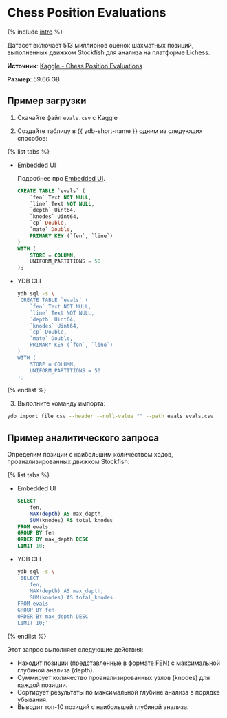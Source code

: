 # Chess Position Evaluations

{% include [intro](_includes/intro.md) %}

Датасет включает 513 миллионов оценок шахматных позиций, выполненных движком Stockfish для анализа на платформе Lichess.

**Источник**: [Kaggle - Chess Position Evaluations](https://www.kaggle.com/datasets/lichess/chess-evaluations)

**Размер**: 59.66 GB

## Пример загрузки

1. Скачайте файл `evals.csv` с Kaggle

2. Создайте таблицу в {{ ydb-short-name }} одним из следующих способов:

{% list tabs %}

- Embedded UI

  Подробнее про [Embedded UI](../../reference/embedded-ui/ydb-monitoring).

  ```sql
  CREATE TABLE `evals` (
      `fen` Text NOT NULL,
      `line` Text NOT NULL,
      `depth` Uint64,
      `knodes` Uint64,
      `cp` Double,
      `mate` Double,
      PRIMARY KEY (`fen`, `line`)
  )
  WITH (
      STORE = COLUMN,
      UNIFORM_PARTITIONS = 50
  );
  ```

- YDB CLI

  ```bash
  ydb sql -s \
  'CREATE TABLE `evals` (
      `fen` Text NOT NULL,
      `line` Text NOT NULL,
      `depth` Uint64,
      `knodes` Uint64,
      `cp` Double,
      `mate` Double,
      PRIMARY KEY (`fen`, `line`)
  )
  WITH (
      STORE = COLUMN,
      UNIFORM_PARTITIONS = 50
  );'
  ```
{% endlist %}

3. Выполните команду импорта:

```bash
ydb import file csv --header --null-value "" --path evals evals.csv
```

## Пример аналитического запроса

Определим позиции с наибольшим количеством ходов, проанализированных движком Stockfish:

{% list tabs %}

- Embedded UI

  ```sql
  SELECT
      fen,
      MAX(depth) AS max_depth,
      SUM(knodes) AS total_knodes
  FROM evals
  GROUP BY fen
  ORDER BY max_depth DESC
  LIMIT 10;
  ```

- YDB CLI

  ```bash
  ydb sql -s \
  'SELECT
      fen,
      MAX(depth) AS max_depth,
      SUM(knodes) AS total_knodes
  FROM evals
  GROUP BY fen
  ORDER BY max_depth DESC
  LIMIT 10;'
  ```

{% endlist %}

Этот запрос выполняет следующие действия:

* Находит позиции (представленные в формате FEN) с максимальной глубиной анализа (depth).
* Суммирует количество проанализированных узлов (knodes) для каждой позиции.
* Сортирует результаты по максимальной глубине анализа в порядке убывания.
* Выводит топ-10 позиций с наибольшей глубиной анализа.